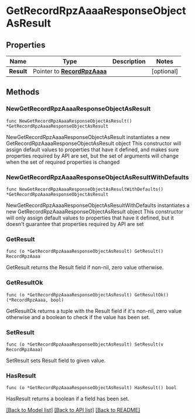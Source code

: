 # GetRecordRpzAaaaResponseObjectAsResult

## Properties

Name | Type | Description | Notes
------------ | ------------- | ------------- | -------------
**Result** | Pointer to [**RecordRpzAaaa**](RecordRpzAaaa.md) |  | [optional] 

## Methods

### NewGetRecordRpzAaaaResponseObjectAsResult

`func NewGetRecordRpzAaaaResponseObjectAsResult() *GetRecordRpzAaaaResponseObjectAsResult`

NewGetRecordRpzAaaaResponseObjectAsResult instantiates a new GetRecordRpzAaaaResponseObjectAsResult object
This constructor will assign default values to properties that have it defined,
and makes sure properties required by API are set, but the set of arguments
will change when the set of required properties is changed

### NewGetRecordRpzAaaaResponseObjectAsResultWithDefaults

`func NewGetRecordRpzAaaaResponseObjectAsResultWithDefaults() *GetRecordRpzAaaaResponseObjectAsResult`

NewGetRecordRpzAaaaResponseObjectAsResultWithDefaults instantiates a new GetRecordRpzAaaaResponseObjectAsResult object
This constructor will only assign default values to properties that have it defined,
but it doesn't guarantee that properties required by API are set

### GetResult

`func (o *GetRecordRpzAaaaResponseObjectAsResult) GetResult() RecordRpzAaaa`

GetResult returns the Result field if non-nil, zero value otherwise.

### GetResultOk

`func (o *GetRecordRpzAaaaResponseObjectAsResult) GetResultOk() (*RecordRpzAaaa, bool)`

GetResultOk returns a tuple with the Result field if it's non-nil, zero value otherwise
and a boolean to check if the value has been set.

### SetResult

`func (o *GetRecordRpzAaaaResponseObjectAsResult) SetResult(v RecordRpzAaaa)`

SetResult sets Result field to given value.

### HasResult

`func (o *GetRecordRpzAaaaResponseObjectAsResult) HasResult() bool`

HasResult returns a boolean if a field has been set.


[[Back to Model list]](../README.md#documentation-for-models) [[Back to API list]](../README.md#documentation-for-api-endpoints) [[Back to README]](../README.md)


